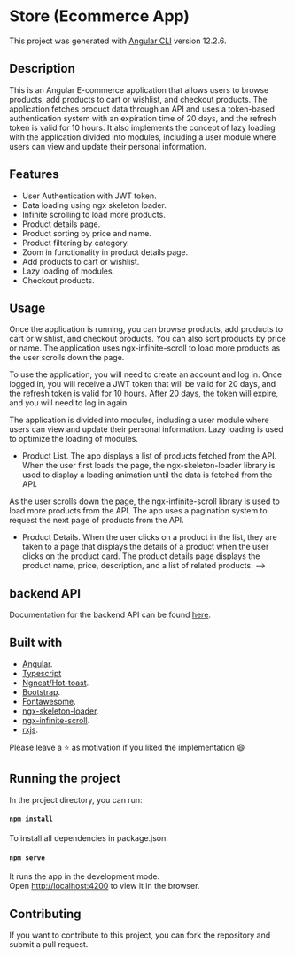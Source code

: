 # Store (Ecommerce App)

This project was generated with [Angular CLI](https://github.com/angular/angular-cli) version 12.2.6.

## Description
<!-- This is an Angular e-commerce app that fetches data from an API and allows users to login with a token that expires after 1 hour. The app also uses the ngx-skeleton-loader library to handle data loading and ngx-infinite-scroll to load more products as the user scrolls down the page. -->
This is an Angular E-commerce application that allows users to browse products, add products to cart or wishlist, and checkout products. The application fetches product data through an API and uses a token-based authentication system with an expiration time of 20 days, and the refresh token is valid for 10 hours. It also implements the concept of lazy loading with the application divided into modules, including a user module where users can view and update their personal information.

## Features

* User Authentication with JWT token.
* Data loading using ngx skeleton loader.
* Infinite scrolling to load more products.
* Product details page.
* Product sorting by price and name.
* Product filtering by category.
* Zoom in functionality in product details page.
* Add products to cart or wishlist.
* Lazy loading of modules.
* Checkout products.

## Usage

Once the application is running, you can browse products, add products to cart or wishlist, and checkout products. You can also sort products by price or name. The application uses ngx-infinite-scroll to load more products as the user scrolls down the page.

To use the application, you will need to create an account and log in. Once logged in, you will receive a JWT token that will be valid for 20 days, and the refresh token is valid for 10 hours. After 20 days, the token will expire, and you will need to log in again.

The application is divided into modules, including a user module where users can view and update their personal information. Lazy loading is used to optimize the loading of modules.





* Product List.
The app displays a list of products fetched from the API. When the user first loads the page, the ngx-skeleton-loader library is used to display a loading animation until the data is fetched from the API.

As the user scrolls down the page, the ngx-infinite-scroll library is used to load more products from the API. The app uses a pagination system to request the next page of products from the API.

* Product Details.
When the user clicks on a product in the list, they are taken to a page that displays the details of a product when the user clicks on the product card. The product details page displays the product name, price, description, and a list of related products. -->


## backend API 

Documentation for the backend API can be found [here](https://fakestoreapi.com/docs).

## Built with
* [Angular](https://angular.io/).
* [Typescript](https://www.typescriptlang.org/)
* [Ngneat/Hot-toast](https://ngneat.github.io/hot-toast/).
* [Bootstrap](https://getbootstrap.com/).
* [Fontawesome](https://fontawesome.com/).
* [ngx-skeleton-loader](https://www.npmjs.com/package/ngx-skeleton-loader).
* [ngx-infinite-scroll](https://www.npmjs.com/package/ngx-infinite-scroll).
* [rxjs](https://rxjs.dev/).

Please leave a ⭐ as motivation if you liked the implementation 😄

## Running the project

In the project directory, you can run:

#### `npm install`

To install all dependencies in package.json.

#### `npm serve`

It runs the app in the development mode.<br />
Open [http://localhost:4200](http://localhost:4200) to view it in the browser. 
## Contributing

If you want to contribute to this project, you can fork the repository and submit a pull request.
